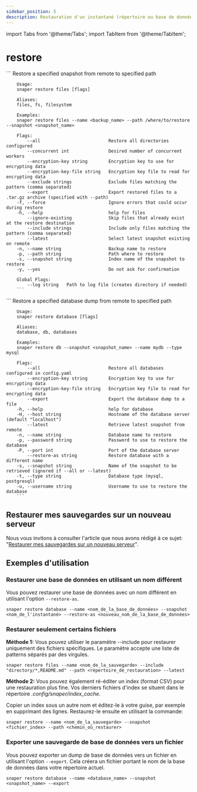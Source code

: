 ```yaml
---
sidebar_position: 5
description: Restauration d'un instantané (répertoire ou base de données) dans le chemin spécifié
---
```


import Tabs from '@theme/Tabs';
import TabItem from '@theme/TabItem';

# restore

<Tabs groupId="backup_type">
  <TabItem value="files" label="Files">
        ```
        Restore a specified snapshot from remote to specified path

        Usage:
        snaper restore files [flags]

        Aliases:
        files, fs, filesystem

        Examples:
        snaper restore files --name <backup_name> --path /where/to/restore --snapshot <snapshot_name>

        Flags:
            --all                          Restore all directories configured
            --concurrent int               Desired number of concurrent workers
            --encryption-key string        Encryption key to use for encrypting data
            --encryption-key-file string   Encryption key file to read for encrypting data
            --exclude strings              Exclude files matching the pattern (comma separated)
            --export                       Export restored files to a .tar.gz archive (specified with --path)
        -f, --force                        Ignore errors that could occur during restore
        -h, --help                         help for files
            --ignore-existing              Skip files that already exist at the restore destination
            --include strings              Include only files matching the pattern (comma separated)
            --latest                       Select latest snapshot existing on remote
        -n, --name string                  Backup name to restore
        -p, --path string                  Path where to restore
        -s, --snapshot string              Index name of the snapshot to restore
        -y, --yes                          Do not ask for confirmation

        Global Flags:
            --log string   Path to log file (creates directory if needed)
        ```
  </TabItem>
  <TabItem value="databases" label="Databases">
        ```
        Restore a specified database dump from remote to specified path

        Usage:
        snaper restore database [flags]

        Aliases:
        database, db, databases

        Examples:
        snaper restore db --snapshot <snapshot_name> --name mydb --type mysql

        Flags:
            --all                          Restore all databases configured in config.yaml
            --encryption-key string        Encryption key to use for encrypting data
            --encryption-key-file string   Encryption key file to read for encrypting data
            --export                       Export the database dump to a file
        -h, --help                         help for database
        -H, --host string                  Hostname of the database server (default "localhost")
            --latest                       Retrieve latest snapshot from remote
        -n, --name string                  Database name to restore
        -p, --password string              Password to use to restore the database
        -P, --port int                     Port of the database server
            --restore-as string            Restore database with a different name
        -s, --snapshot string              Name of the snapshot to be retrieved (ignored if --all or --latest)
        -t, --type string                  Database type (mysql, postgresql)
        -u, --username string              Username to use to restore the database
        ```
  </TabItem>
</Tabs>

## Restaurer mes sauvegardes sur un nouveau serveur
Nous vous invitons à consulter l'article que nous avons rédigé à ce sujet: "[Restaurer mes sauvegardes sur un nouveau serveur](https://datashelter.tech/fr/blog/restaurer-mes-sauvegardes-sur-un-nouveau-serveur/)".

##  Exemples d'utilisation
### Restaurer une base de données en utilisant un nom différent

Vous pouvez restaurer une base de données avec un nom différent en utilisant l'option `--restore-as`. 

```
snaper restore database --name <nom_de_la_base_de_données> --snapshot <nom_de_l'instantané> --restore-as <nouveau_nom_de_la_base_de_données>
```

### Restaurer seulement certains fichiers
**Méthode 1:**
Vous pouvez utiliser le paramètre --include pour restaurer uniquement des fichiers spécifiques. Le paramètre accepte une liste de patterns séparés par des virgules.
```
snaper restore files --name <nom_de_la_sauvegarde> --include "directory/*,README.md" --path <répertoire_de_restauration> --latest
```

**Méthode 2:**
Vous pouvez également ré-éditer un index (format CSV) pour une restauration plus fine. Vos derniers fichiers d'index se situent dans le répertoire _.config/snaper/index_cache_.

Copier un index sous un autre nom et éditez-le à votre guise, par exemple en supprimant des lignes. Restaurez-le ensuite en utilisant la commande:
```
snaper restore --name <nom_de_la_sauvegarde> --snapshot <fichier_index> --path <chemin_où_restaurer>
```

### Exporter une sauvegarde de base de données vers un fichier
Vous pouvez exporter un dump de base de données vers un fichier en utilisant l'option `--export`. Cela créera un fichier portant le nom de la base de données dans votre répertoire actuel.

```
snaper restore database --name <database_name> --snapshot <snapshot_name> --export
```
